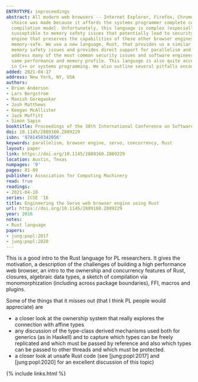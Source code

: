 ```yaml
---
ENTRYTYPE: inproceedings
abstract: All modern web browsers -- Internet Explorer, Firefox, Chrome, Opera, and Safari -- have a core rendering engine written in C++. This language
  choice was made because it affords the systems programmer complete control of the underlying hardware features and memory in use, and it provides a transparent
  compilation model. Unfortunately, this language is complex (especially to new contributors!), challenging to write correct parallel code in, and highly
  susceptible to memory safety issues that potentially lead to security holes.Servo is a project started at Mozilla Research to build a new web browser
  engine that preserves the capabilities of these other browser engines but also both takes advantage of the recent trends in parallel hardware and is more
  memory-safe. We use a new language, Rust, that provides us a similar level of control of the underlying system to C++ but which statically prevents many
  memory safety issues and provides direct support for parallelism and concurrency.In this paper, we show how a language with an advanced type system can
  address many of the most common security issues and software engineering challenges in other browser engines, while still producing code that has the
  same performance and memory profile. This language is also quite accessible to new open source contributors and employees, even those without a background
  in C++ or systems programming. We also outline several pitfalls encountered along the way and describe some potential areas for future improvement.
added: 2021-04-17
address: New York, NY, USA
authors:
- Brian Anderson
- Lars Bergstrom
- Manish Goregaokar
- Josh Matthews
- Keegan McAllister
- Jack Moffitt
- Simon Sapin
booktitle: Proceedings of the 38th International Conference on Software Engineering Companion
doi: 10.1145/2889160.2889229
isbn: '9781450342056'
keywords: parallelism, browser engine, servo, concurrency, Rust
layout: paper
link: https://doi.org/10.1145/2889160.2889229
location: Austin, Texas
numpages: '9'
pages: 81-89
publisher: Association for Computing Machinery
read: true
readings:
- 2021-04-18
series: ICSE '16
title: Engineering the Servo web browser engine using Rust
url: https://doi.org/10.1145/2889160.2889229
year: 2016
notes:
- Rust language
papers:
- jung:popl:2017
- jung:popl:2020
---
```


This is a good intro to the Rust language for PL researchers.
It gives the motivation, a description of the challenges of building a high performance
web browser, an intro to the ownership and concurrency features of Rust, closures,
algebraic data types, a sketch
of compilation via monomorphization (including across package boundaries), FFI,
macros and plugins.

Some of the things that it misses out (that I think PL people would appreciate) are

- a closer look at the ownership system that really explores the connection with affine types
- any discussion of the type-class derived mechanisms used both for generics (as in Haskell)
  and to capture which types can be freely replicated and which must be passed by reference
  and also which types can be passed to other threads and which must be protected.
- a closer look at unsafe Rust code (see [jung:popl:2017] and [jung:popl:2020] for
  an excellent discussion of this topic)

{% include links.html %}
